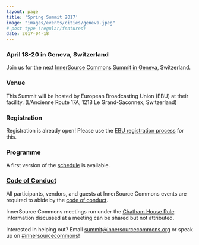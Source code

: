 ```yaml
---
layout: page
title: 'Spring Summit 2017'
image: "images/events/cities/geneva.jpeg"
# post type (regular/featured)
date: 2017-04-18
---
```


### April 18-20 in Geneva, Switzerland

Join us for the next [InnerSource Commons Summit in Geneva](https://tech.ebu.ch/innersource2017), Switzerland.

### Venue

This Summit will be hosted by European Broadcasting Union (EBU) at their facility. (L'Ancienne Route 17A, 1218 Le Grand-Saconnex, Switzerland)

### Registration

Registration is already open! Please use the [EBU registration process](https://www.regonline.co.uk/Innersource2017) for this.

### Programme

A first version of the [schedule](https://tech.ebu.ch/files/live/sites/tech/files/shared/events/innersource17/isc_programme_v1_0.docx.pdf) is available.


### [Code of Conduct](/events/conduct/)

All participants, vendors, and guests at InnerSource Commons events are required to abide by the [code of conduct](/events/conduct/). 


InnerSource Commons meetings run under the [Chatham House Rule](https://en.wikipedia.org/wiki/Chatham_House_Rule): information discussed at a meeting can be shared but not attributed.

Interested in helping out? Email <summit@innersourcecommons.org> or speak up on [#innersourcecommons](https://innersourcecommons-inviter.herokuapp.com/)!
